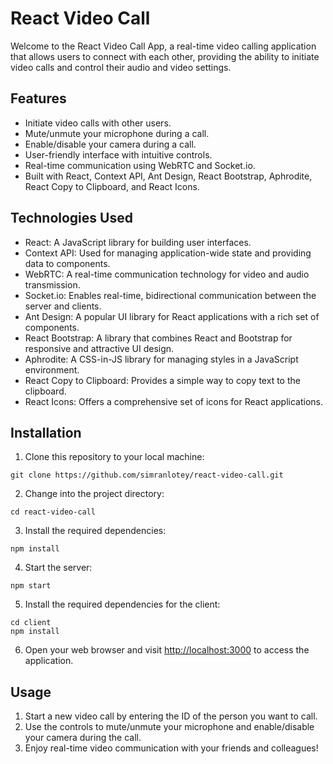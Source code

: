 # React Video Call

Welcome to the React Video Call App, a real-time video calling application that allows users to connect with each other, providing the ability to initiate video calls and control their audio and video settings.

## Features

- Initiate video calls with other users.
- Mute/unmute your microphone during a call.
- Enable/disable your camera during a call.
- User-friendly interface with intuitive controls.
- Real-time communication using WebRTC and Socket.io.
- Built with React, Context API, Ant Design, React Bootstrap, Aphrodite, React Copy to Clipboard, and React Icons.

## Technologies Used

- React: A JavaScript library for building user interfaces.
- Context API: Used for managing application-wide state and providing data to components.
- WebRTC: A real-time communication technology for video and audio transmission.
- Socket.io: Enables real-time, bidirectional communication between the server and clients.
- Ant Design: A popular UI library for React applications with a rich set of components.
- React Bootstrap: A library that combines React and Bootstrap for responsive and attractive UI design.
- Aphrodite: A CSS-in-JS library for managing styles in a JavaScript environment.
- React Copy to Clipboard: Provides a simple way to copy text to the clipboard.
- React Icons: Offers a comprehensive set of icons for React applications.

## Installation

1. Clone this repository to your local machine:

```
git clone https://github.com/simranlotey/react-video-call.git
```

2. Change into the project directory:

```
cd react-video-call
```

3. Install the required dependencies:

```
npm install
```

4. Start the server:

```
npm start
```

5. Install the required dependencies for the client:

```
cd client
npm install
```

6. Open your web browser and visit [http://localhost:3000](http://localhost:3000) to access the application.

## Usage

1. Start a new video call by entering the ID of the person you want to call.
2. Use the controls to mute/unmute your microphone and enable/disable your camera during the call.
3. Enjoy real-time video communication with your friends and colleagues!
